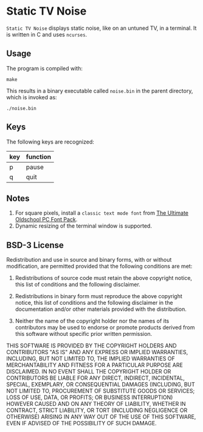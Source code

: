 # Static TV Noise

`Static TV Noise` displays static noise, like on an untuned TV, in a terminal. It is written in C and uses `ncurses`.

## Usage

The program is compiled with:

```shell
make
```

This results in a binary executable called `noise.bin` in the parent directory, which is invoked as:

```shell
./noise.bin
```

## Keys

The following keys are recognized:

key|function
---|--------
p|pause
q|quit

## Notes

1. For square pixels, install a `classic text mode font` from [The Ultimate Oldschool PC Font Pack](https://int10h.org/oldschool-pc-fonts/).
2. Dynamic resizing of the terminal window is supported.

## BSD-3 License

Redistribution and use in source and binary forms, with or without modification, are permitted provided that the following conditions are met:

1. Redistributions of source code must retain the above copyright notice, this list of conditions and the following disclaimer.

2. Redistributions in binary form must reproduce the above copyright notice, this list of conditions and the following disclaimer in the documentation and/or other materials provided with the distribution.

3. Neither the name of the copyright holder nor the names of its contributors may be used to endorse or promote products derived from this software without specific prior written permission.

THIS SOFTWARE IS PROVIDED BY THE COPYRIGHT HOLDERS AND CONTRIBUTORS "AS IS" AND ANY EXPRESS OR IMPLIED WARRANTIES, INCLUDING, BUT NOT LIMITED TO, THE IMPLIED WARRANTIES OF MERCHANTABILITY AND FITNESS FOR A PARTICULAR PURPOSE ARE DISCLAIMED. IN NO EVENT SHALL THE COPYRIGHT HOLDER OR CONTRIBUTORS BE LIABLE FOR ANY DIRECT, INDIRECT, INCIDENTAL, SPECIAL, EXEMPLARY, OR CONSEQUENTIAL DAMAGES (INCLUDING, BUT NOT LIMITED TO, PROCUREMENT OF SUBSTITUTE GOODS OR SERVICES; LOSS OF USE, DATA, OR PROFITS; OR BUSINESS INTERRUPTION) HOWEVER CAUSED AND ON ANY THEORY OF LIABILITY, WHETHER IN CONTRACT, STRICT LIABILITY, OR TORT (INCLUDING NEGLIGENCE OR OTHERWISE) ARISING IN ANY WAY OUT OF THE USE OF THIS SOFTWARE, EVEN IF ADVISED OF THE POSSIBILITY OF SUCH DAMAGE.
